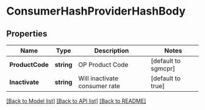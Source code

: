 # ConsumerHashProviderHashBody

## Properties
Name | Type | Description | Notes
------------ | ------------- | ------------- | -------------
**ProductCode** | **string** | OP Product Code | [default to sgmcpr]
**Inactivate** | **string** | Will inactivate consumer rate | [default to true]

[[Back to Model list]](../README.md#documentation-for-models) [[Back to API list]](../README.md#documentation-for-api-endpoints) [[Back to README]](../README.md)


